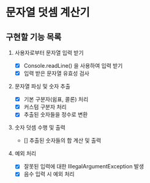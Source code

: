 # 문자열 덧셈 계산기

## 구현할 기능 목록

1. 사용자로부터 문자열 입력 받기
    - [x] Console.readLine() 을 사용하여 입력 받기
    - [x] 입력 받은 문자열 유효성 검사

2. 문자열 파싱 및 숫자 추출
    - [x] 기본 구분자(쉼표, 콜론) 처리
    - [x] 커스텀 구분자 처리
    - [x] 추출된 숫자들을 정수로 변환

3. 숫자 덧셈 수행 및 출력
   - [] 추출된 숫자들의 합 계산 및 출력

4. 예외 처리
   - [x] 잘못된 입력에 대한 IllegalArgumentException 발생
   - [x] 음수 입력 시 예외 처리